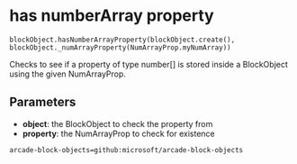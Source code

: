 # has numberArray property

```sig
blockObject.hasNumberArrayProperty(blockObject.create(), blockObject._numArrayProperty(NumArrayProp.myNumArray))
```

Checks to see if a property of type number[] is stored inside a BlockObject using the given NumArrayProp.

## Parameters

* **object**: the BlockObject to check the property from
* **property**: the NumArrayProp to check for existence

```package
arcade-block-objects=github:microsoft/arcade-block-objects
```
